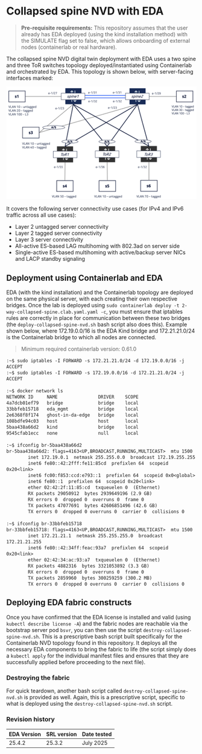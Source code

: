  # Collapsed spine NVD with EDA  
> **Pre-requisite requirements:** This repository assumes that the user already has EDA deployed (using the kind installation method) with the SIMULATE flag set to false, which allows onboarding of external nodes (containerlab or real hardware). 

The collapsed spine NVD digital twin deployment with EDA uses a two spine and three ToR switches topology deployed/instantiated using Containerlab and orchestrated by EDA. This topology is shown below, with server-facing interfaces marked: 

![collapsed-spine-with-eda-topology](/static/images/collapsed-spine-lld.png)

It covers the following server connectivity use cases (for IPv4 and IPv6 traffic across all use cases):

- Layer 2 untagged server connectivity
- Layer 2 tagged server connectivity
- Layer 3 server connectivity 
- All-active ES-based LAG multihoming with 802.3ad on server side
- Single-active ES-based multihoming with active/backup server NICs and LACP standby signaling

## Deployment using Containerlab and EDA

EDA (with the kind installation) and the Containerlab topology are deployed on the same physical server, with each creating their own respective bridges. Once the lab is deployed using `sudo containerlab deploy -t 2-way-collapsed-spine.clab.yaml.yaml -c`, you must ensure that iptables rules are correctly in place for communication between these two bridges (the `deploy-collapsed-spine-nvd.sh` bash script also does this). Example shown below, where 172.19.0.0/16 is the EDA Kind bridge and 172.21.21.0/24 is the Containerlab bridge to which all nodes are connected.

> Minimum required containerlab version: 0.61.0

```
:~$ sudo iptables -I FORWARD -s 172.21.21.0/24 -d 172.19.0.0/16 -j ACCEPT
:~$ sudo iptables -I FORWARD -s 172.19.0.0/16 -d 172.21.21.0/24 -j ACCEPT

:~$ docker network ls
NETWORK ID     NAME               DRIVER    SCOPE
4a7dcb01ef79   bridge             bridge    local
33bbfeb15718   eda_mgmt           bridge    local
2e6368f8f174   ghost-in-da-edge   bridge    local
108bdfe94c03   host               host      local
5baa438a66d2   kind               bridge    local
9545cfab1ecc   none               null      local

:~$ ifconfig br-5baa438a66d2
br-5baa438a66d2: flags=4163<UP,BROADCAST,RUNNING,MULTICAST>  mtu 1500
        inet 172.19.0.1  netmask 255.255.0.0  broadcast 172.19.255.255
        inet6 fe80::42:2fff:fe11:85cd  prefixlen 64  scopeid 0x20<link>
        inet6 fc00:f853:ccd:e793::1  prefixlen 64  scopeid 0x0<global>
        inet6 fe80::1  prefixlen 64  scopeid 0x20<link>
        ether 02:42:2f:11:85:cd  txqueuelen 0  (Ethernet)
        RX packets 29050912  bytes 2939649196 (2.9 GB)
        RX errors 0  dropped 0  overruns 0  frame 0
        TX packets 47077691  bytes 42606851496 (42.6 GB)
        TX errors 0  dropped 0 overruns 0  carrier 0  collisions 0

:~$ ifconfig br-33bbfeb15718
br-33bbfeb15718: flags=4163<UP,BROADCAST,RUNNING,MULTICAST>  mtu 1500
        inet 172.21.21.1  netmask 255.255.255.0  broadcast 172.21.21.255
        inet6 fe80::42:34ff:feac:93a7  prefixlen 64  scopeid 0x20<link>
        ether 02:42:34:ac:93:a7  txqueuelen 0  (Ethernet)
        RX packets 4882316  bytes 3321053892 (3.3 GB)
        RX errors 0  dropped 0  overruns 0  frame 0
        TX packets 2859960  bytes 300259259 (300.2 MB)
        TX errors 0  dropped 0 overruns 0  carrier 0  collisions 0
```

## Deploying EDA fabric constructs

Once you have confirmed that the EDA license is installed and valid (using `kubectl describe license -A`) and the fabric nodes are reachable via the bootstrap server pod `bsvr`, you can then use the script `destroy-collapsed-spine-nvd.sh`. This is a prescriptive bash script built specifically for the Containerlab NVD topology found in this repository. It deploys all the necessary EDA components to bring the fabric to life (the script simply does a `kubectl apply` for the individual manifest files and ensures that they are successfully applied before proceeding to the next file).

### Destroying the fabric

For quick teardown, another bash script called `destroy-collapsed-spine-nvd.sh` is provided as well. Again, this is a prescriptive script, specific to what is deployed using the `destroy-collapsed-spine-nvd.sh` script.

### Revision history

| EDA Version  | SRL version | Date tested |
|--------------|-------------|-------------|
| 25.4.2 | 25.3.2 | July 2025 |

